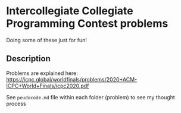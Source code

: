 # Intercollegiate Collegiate Programming Contest problems

Doing some of these just for fun!

## Description

Problems are explained here: https://icpc.global/worldfinals/problems/2020+ACM-ICPC+World+Finals/icpc2020.pdf 

See `peudocode.md` file within each folder (problem) to see my thought process